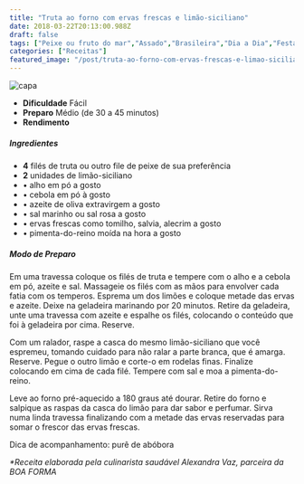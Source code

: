 ```yaml
---
title: "Truta ao forno com ervas frescas e limão-siciliano"
date: 2018-03-22T20:13:00.988Z
draft: false
tags: ["Peixe ou fruto do mar","Assado","Brasileira","Dia a Dia","Festas","Ocasiões Especiais","Páscoa","Leve e Saudável","Alimentação saudável","Peixes e frutos do mar","receita","receita saudável","~"]
categories: ["Receitas"]
featured_image: "/post/truta-ao-forno-com-ervas-frescas-e-limao-siciliano.b1b41cc2.jpg"
---
```


![capa](/post/truta-ao-forno-com-ervas-frescas-e-limao-siciliano.b1b41cc2.jpg)

*   **Dificuldade** Fácil
*   **Preparo** Médio (de 30 a 45 minutos)
*   **Rendimento**

##### Ingredientes

*   **4** filés de truta ou outro file de peixe de sua preferência
*   **2** unidades de limão-siciliano
*   • alho em pó a gosto
*   • cebola em pó à gosto
*   • azeite de oliva extravirgem a gosto
*   • sal marinho ou sal rosa a gosto
*   • ervas frescas como tomilho, salvia, alecrim a gosto
*   • pimenta-do-reino moída na hora a gosto

##### Modo de Preparo

Em uma travessa coloque os filés de truta e tempere com o alho e a cebola em pó, azeite e sal. Massageie os filés com as mãos para envolver cada fatia com os temperos. Esprema um dos limões e coloque metade das ervas e azeite. Deixe na geladeira marinando por 20 minutos. Retire da geladeira, unte uma travessa com azeite e espalhe os filés, colocando o conteúdo que foi à geladeira por cima. Reserve.

Com um ralador, raspe a casca do mesmo limão-siciliano que você espremeu, tomando cuidado para não ralar a parte branca, que é amarga. Reserve. Pegue o outro limão e corte-o em rodelas finas. Finalize colocando em cima de cada filé. Tempere com sal e moa a pimenta-do-reino.

Leve ao forno pré-aquecido a 180 graus até dourar. Retire do forno e salpique as raspas da casca do limão para dar sabor e perfumar. Sirva numa linda travessa finalizando com a metade das ervas reservadas para somar o frescor das ervas frescas.

Dica de acompanhamento: purê de abóbora

_*Receita elaborada pela culinarista saudável Alexandra Vaz, parceira da BOA FORMA_
